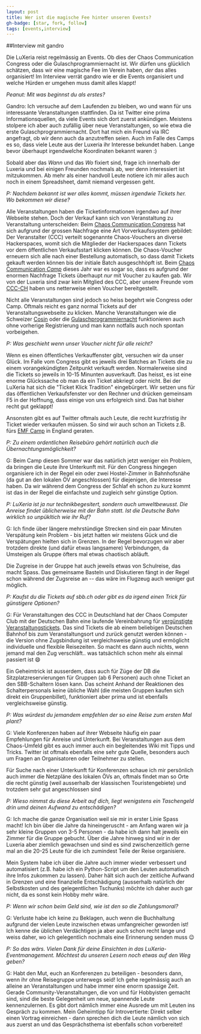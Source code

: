 ```yaml
---
layout: post
title: Wer ist die magische Fee hinter unseren Events?
gh-badge: [star, fork, follow]
tags: [events,interview]
---
```

##Interview mit gandro

Die LuXeria reist regelmässig an Events. Ob dies der Chaos Communication Congress oder die Gulaschprogrammiernacht ist.
Wir dürfen uns glücklich schätzen, dass wir eine magische Fee im Verein haben, *der* das alles organisiert!
Im Interview verrät gandro wie er die Events organisiert und welche Hürden er umgehen muss damit alles klappt!

*Peanut: Mit was beginnst du als erstes?*

Gandro: Ich versuche auf dem Laufenden zu bleiben, wo und wann für uns interessante Veranstaltungen stattfinden. Da ist Twitter eine prima Informationsquellen, da viele Events sich dort zuerst ankündigen. Meistens stolpere ich aber auch zufällig über neue Veranstaltungen, so wie etwa die erste Gulaschprogrammiernacht. Dort hat mich ein Freund via IRC angefragt, ob wir denn auch da anzutreffen seien. Auch im Falle des Camps es so, dass viele Leute aus der Luxeria ihr Interesse bekundet haben. Lange bevor überhaupt irgendwelche Koordinaten bekannt waren :)

Sobald aber das *Wann* und das *Wo* fixiert sind, frage ich innerhalb der Luxeria und bei einigen Freunden nochmals ab, wer denn interessiert ist mitzukommen. Ab mehr als einer handvoll Leute notiere ich mir alles auch noch in einem Spreadsheet, damit niemand vergessen geht.

*P: Nachdem bekannt ist wer alles kommt, müssen irgendwie Tickets her. Wo bekommen wir diese?*

Alle Veranstaltungen haben die Ticketinformationen irgendwo auf ihrer Webseite stehen. Doch der Verkauf kann sich von Veranstaltung zu Veranstaltung unterscheiden: Beim [Chaos Communication Congress](https://events.ccc.de/congress/2018/wiki/index.php/Main_Page) hat sich aufgrund der grossen Nachfrage eine Art Vorverkaufssystem gebildet: Der Veranstalter (CCC) verteilt sogenannte Chaos-Vouchers an diverse Hackerspaces, womit sich die Mitglieder der Hackerspaces dann Tickets vor dem öffentlichen Verkaufsstart klicken können. Die Chaos-Voucher erneuern sich alle nach einer Bestellung automatisch, so dass damit Tickets gekauft werden können bis der initiale Batch ausgeschhöpft ist. Beim [Chaos Communication *Camp*](https://events.ccc.de/camp/2019/) dieses Jahr war es sogar so, dass es aufgrund der enormen Nachfrage Tickets überhaupt *nur* mit Voucher zu kaufen gab. Wir von der Luxeria sind zwar kein Mitglied des CCC, aber unsere Freunde vom [CCC-CH](https://www.ccc-ch.ch) haben uns netterweise einen Voucher bereitgestellt.

Nicht alle Veranstaltungen sind jedoch so heiss begehrt wie Congress oder Camp. Oftmals reicht es ganz normal Tickets auf der Veranstaltungswebseite zu klicken. Manche Veranstaltungen wie die Schweizer [Cosin](https://cosin.ch) oder die [Gulaschprogrammiernacht](https://gulas.ch) funktionieren auch ohne vorherige Registrierung und man kann notfalls auch noch spontan vorbeigehen.

*P: Was geschieht wenn unser Voucher nicht für alle reicht?*

Wenn es einen öffentliches Verkauffenster gibt, versuchen wir da unser Glück. Im Falle vom Congress gibt es jeweils drei Batches an Tickets die zu einem vorangekündigten Zeitpunkt verkauft werden. Normalerweise sind die Tickets so jeweils in 10-15 Minunten ausverkauft. Das heisst, es ist eine enorme Glückssache ob man da ein Ticket abkriegt oder nicht. Bei der LuXeria hat sich die "Ticket Klick Tradition" eingebürgert. Wir setzen uns für das öffentlichen Verkaufsfenster vor den Rechner und drücken gemeinsam F5 in der Hoffnung, dass einige von uns erfolgreich sind. Das hat bisher recht gut geklappt!

Ansonsten gibt es auf Twitter oftmals auch Leute, die recht kurzfristig ihr Ticket wieder verkaufen müssen. So sind wir auch schon an Tickets z.B. fürs [EMF Camp](https://emfcamp.org) in England geraten.

*P: Zu einem ordentlichen Reisebüro gehört natürlich auch die Übernachtungsmöglichkeit?*

G: Beim Camp diesen Sommer war das natürlich jetzt weniger ein Problem, da bringen die Leute ihre Unterkunft mit. Für den Congress hingegen organisiere ich in der Regel ein oder zwei Hostel-Zimmer in Bahnhofsnähe (da gut an den lokalen ÖV angeschlossen) für diejenigen, die Interesse haben. Da wir während dem Congress der Schlaf eh schon zu kurz kommt ist das in der Regel die einfachste und zugleich sehr günstige Option. 

*P: LuXeria ist ja nur technikbegesitert, sondern auch umweltbewusst. Die Anreise findet üblicherweise mit der Bahn statt. Ist die Deutsche Bahn wirklich so unpükltich wie ihr Ruf?*

G: Ich finde über längere mehrstündige Strecken sind ein paar Minuten Verspätung kein Problem - bis jetzt hatten wir meistens Gück und die Verspätungen hielten sich in Grenzen. In der Regel bevorzugen wir aber trotzdem direkte (und dafür etwas langsamere) Verbindungen, da Umsteigen als Gruppe öfters mal etwas chaotisch abläuft.

Die Zugreise in der Gruppe hat auch jeweils etwas von Schulreise, das macht Spass. Das gemeinsame Basteln und Diskutieren fängt in der Regel schon während der Zugsreise an -- das wäre im Flugzeug auch weniger gut möglich.

*P: Kaufst du die Tickets auf sbb.ch oder gibt es da irgend einen Trick für günstigere Optionen?*

G: Für Veranstaltungen des CCC in Deutschland hat der Chaos Computer Club mit der Deutschen Bahn eine laufende Vereinbahrung für [vergünstigte Veranstaltungstickets](https://bahn.events.ccc.de/). Das sind Tickets die ab einem beliebigen Deutschen Bahnhof bis zum Veranstaltungsort und zurück genutzt werden können - die Version ohne Zugsbindung ist vergleichsweise günstig und ermöglicht individuelle und flexible Reisezeiten. So macht es dann auch nichts, wenn jemand mal den Zug verschläft.. was tatsächlich schon mehr als einmal passiert ist 😄

Ein Geheimtrick ist ausserdem, dass auch für Züge der DB die Sitzplatzreservierungen für Gruppen (ab 6 Personen) auch ohne Ticket an den SBB-Schaltern lösen kann. Das scheint Anhand der Reaktionen des Schalterpersonals keine übliche Wahl (die meisten Gruppen kaufen sich direkt ein Gruppenbillet), funktioniert aber prima und ist ebenfalls vergleichsweise günstig.

*P: Was würdest du jemandem empfehlen der so eine Reise zum ersten Mal plant?*

G: Viele Konferenzen haben auf ihrer Webseite häufig ein paar Empfehlungen für Anreise  und Unterkunft. Bei Veranstaltungen aus dem Chaos-Umfeld gibt es auch immer auch ein begleitendes Wiki mit Tipps und Tricks. Twitter ist oftmals ebenfalls eine sehr gute Quelle, besonders auch um Fragen an Organisatoren oder Teilnehmer zu stellen.

Für Suche nach einer Unterkunft für Konferenzen schaue ich mir persönlich auch immer die Netzpläne des lokalen ÖVs an, oftmals findet man so Orte die recht günstig (weil ausserhalb der klassischen Touristengebiete) und trotzdem sehr gut angeschlossen sind

*P: Wieso nimmst du diese Arbeit auf dich, liegt wenigstens ein Taschengeld drin umd deinen Aufwand zu entschädigen?*

G: Ich mache die ganze Organisation weil sie mir in erster Linie Spass macht! Ich bin über die Jahre da hineingeruscht - am Anfang waren wir ja sehr kleine Gruppen von 3-5 Personen - da habe ich dann halt jeweils ein Zimmer für die Gruppe gebucht. Über die Jahre hinweg sind wir in der Luxeria aber ziemlich gewachsen und sind es sind zwischenzeitlich gerne mal an die 20-25 Leute für die ich zumindest Teile der Reise organisiere. 

Mein System habe ich über die Jahre auch immer wieder verbessert und automatisiert (z.B. habe ich ein Python-Script um den Leuten automatisch ihre Infos zukommen zu lassen). Daher hält sich auch der zeitliche Aufwand in Grenzen und eine finanzielle Entschädigung (ausserhalb natürlich der Selbstkosten und des gelegentlichen Tschunks) möchte ich daher auch gar nicht, da es sonst kein Hobby mehr wäre.

*P: Wenn wir schon beim Geld sind, wie ist den so die Zahlungsmoral?*

G: Verluste habe ich keine zu Beklagen, auch wenn die Buchhaltung aufgrund der vielen Leute inzwischen etwas umfangreicher geworden ist! Ich kenne die üblichen Verdächtigen ja aber auch schon recht lange und weiss daher, wo ich gelegentlich nochmals eine Erinnerung senden muss 😉

*P: So das wärs. Vielen Dank für deine Einsichten in das LuXeria-Eventmanagement. Möchtest du unseren Lesern noch etwas auf den Weg geben?*

G: Habt den Mut, euch an Konferenzen zu beteiligen - besonders dann, wenn ihr ohne Reisegruppe unterwegs seid! Ich gehe regelmässig auch an alleine an Veranstaltungen und habe immer eine enorm spassige Zeit. Gerade Community-Veranstaltungen, die von und für Hobbyisten gemacht sind, sind die beste Gelegenheit um neue, spannende Leute kennenzulernen. Es gibt dort nämlich immer eine Ausrede um mit Leuten ins Gespräch zu kommen. Mein Geheimtipp für Introvertierte: Direkt selber einen Vortrag einreichen - dann sprechen dich die Leute nämlich von sich aus zuerst an und das Gesprächsthema ist ebenfalls schon vorbereitet!
